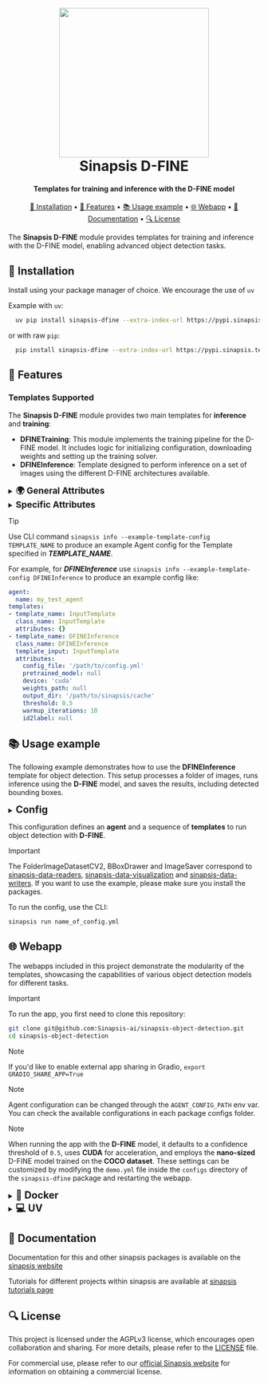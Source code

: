 <h1 align="center">
<br>
<a href="https://sinapsis.tech/">
  <img
    src="https://github.com/Sinapsis-AI/brand-resources/blob/main/sinapsis_logo/4x/logo.png?raw=true"
    alt="" width="300">
</a><br>
Sinapsis D-FINE
<br>
</h1>

<h4 align="center">Templates for training and inference with the D-FINE model</h4>

<p align="center">
<a href="#installation">🐍  Installation</a> •
<a href="#features"> 🚀 Features</a> •
<a href="#example"> 📚 Usage example</a> •
<a href="#webapp"> 🌐 Webapp</a> •
<a href="#documentation">📙 Documentation</a> •
<a href="#license"> 🔍 License </a>
</p>

The **Sinapsis D-FINE** module provides templates for training and inference with the D-FINE model, enabling advanced object detection tasks.

<h2 id="installation"> 🐍  Installation </h2>

Install using your package manager of choice. We encourage the use of <code>uv</code>

Example with <code>uv</code>:

```bash
  uv pip install sinapsis-dfine --extra-index-url https://pypi.sinapsis.tech
```
 or with raw <code>pip</code>:
```bash
  pip install sinapsis-dfine --extra-index-url https://pypi.sinapsis.tech
```



<h2 id="features">🚀 Features</h2>

<h3>Templates Supported</h3>

The **Sinapsis D-FINE** module provides two main templates for **inference** and **training**:

- **DFINETraining**: This module implements the training pipeline for the D-FINE model. It includes logic for initializing configuration, downloading weights and setting up the training solver.
- **DFINEInference**: Template designed to perform inference on a set of images using the different D-FINE architectures available.

<details>
<summary><strong><span style="font-size: 1.25em;">🌍 General Attributes</span></strong></summary>

Both templates share the following attributes:
- **`config_file` (str, required)**: Path to the model configuration file. Refer to the [original repo](https://github.com/Peterande/D-FINE) for detailed instructions on using, creating and customizing these configuration files.
- **`pretrained_model` (dict | None, optional)**: Specifies the **size** and **variant** of the pretrained model.
- **`device` (Literal["cpu", "cuda"], required)**: Defines whether to run inference on **CPU** or **CUDA**.
- **`weights_path` (str | None, optional)**: Path to a custom weights file, if provided. Defaults to `None`.
- **`output_dir` (str, optional)**: Directory where downloaded weights will be stored. Defaults to **SINAPSIS_CACHE_DIR**.

</details>
<details>
<summary><strong><span style="font-size: 1.25em;">Specific Attributes</span></strong></summary>

There are some attributes specific to the templates used:
- `DFINEInference` has four additional attributes:
    - **`threshold` (float, required)**: Confidence score threshold for filtering detections.
    - **`batch_inference` (bool, optional)**: Whether to perform batch inference. Defaults to `False`.
    - **`warmup_iterations` (int, optional)**: Number of warm-up iterations to optimize model performance. Defaults to `10`.
    - **`id2label` (dict[int, str] | None, optional)**: Mapping of class indices to label strings. Required if using custom weights. Defaults to `None`.
- `DFINETraining` has five additional attributes:
    - **`training_mode` (Literal["scratch", "tune"], required)**: `"scratch"` trains the model from scratch, while `"tune"` is meant to be used to fine-tune the model with provided or downloaded weights.
    - **`seed` (int | None, optional)**: Random seed for reproducibility. Defaults to `None`.
    - **`use_amp` (bool, optional)**: Enables Automatic Mixed Precision (AMP) for improved performance. Defaults to `False`.
    - **`print_rank` (int, optional)**: Rank of the process for logging in distributed training. Defaults to `0`.
    - **`print_method` (Literal["builtin", "rich"], optional)**: Defines the logging method while training. Defaults to `"builtin"`.

</details>

> [!TIP]
> Use CLI command ```sinapsis info --example-template-config TEMPLATE_NAME``` to produce an example Agent config for the Template specified in ***TEMPLATE_NAME***.

For example, for ***DFINEInference*** use ```sinapsis info --example-template-config DFINEInference``` to produce an example config like:

```yaml
agent:
  name: my_test_agent
templates:
- template_name: InputTemplate
  class_name: InputTemplate
  attributes: {}
- template_name: DFINEInference
  class_name: DFINEInference
  template_input: InputTemplate
  attributes:
    config_file: '/path/to/config.yml'
    pretrained_model: null
    device: 'cuda'
    weights_path: null
    output_dir: '/path/to/sinapsis/cache'
    threshold: 0.5
    warmup_iterations: 10
    id2label: null
```


<h2 id='example'>📚 Usage example</h2>

The following example demonstrates how to use the **DFINEInference** template for object detection. This setup processes a folder of images, runs inference using the **D-FINE** model, and saves the results, including detected bounding boxes.

<details>
<summary ><strong><span style="font-size: 1.4em;">Config</span></strong></summary>

```yaml
agent:
  name: dfine_inference
  description: "run inferences with D-FINE"

templates:
  - template_name: InputTemplate
    class_name: InputTemplate
    attributes: {}

  - template_name: FolderImageDatasetCV2
    class_name: FolderImageDatasetCV2
    template_input: InputTemplate
    attributes:
      data_dir: datasets/coco

  - template_name: DFINEInference
    class_name: DFINEInference
    template_input: FolderImageDatasetCV2
    attributes:
      threshold: 0.5
      config_file: artifacts/configs/dfine/dfine_hgnetv2_n_coco.yml
      device: cuda
      output_dir: ./artifacts/dfine_hgnetv2_n_coco
      pretrained_model:
        size: n
        variant: coco

  - template_name: BBoxDrawer
    class_name: BBoxDrawer
    template_input: DFINEInference
    attributes:
      overwrite: true
      randomized_color: false

  - template_name: ImageSaver
    class_name: ImageSaver
    template_input: BBoxDrawer
    attributes:
      root_dir: datasets
      save_dir: output
      extension: png
```
</details>

This configuration defines an **agent** and a sequence of **templates** to run object detection with **D-FINE**.

> [!IMPORTANT]
> The FolderImageDatasetCV2, BBoxDrawer and ImageSaver correspond to [sinapsis-data-readers](https://github.com/Sinapsis-AI/sinapsis-data-tools/tree/main/packages/sinapsis_data_readers), [sinapsis-data-visualization](https://github.com/Sinapsis-AI/sinapsis-data-tools/tree/main/packages/sinapsis_data_visualization) and [sinapsis-data-writers](https://github.com/Sinapsis-AI/sinapsis-data-tools/tree/main/packages/sinapsis_data_writers). If you want to use the example, please make sure you install the packages.
>

To run the config, use the CLI:
```bash
sinapsis run name_of_config.yml
```

<h2 id="webapp">🌐 Webapp</h2>

The webapps included in this project demonstrate the modularity of the templates, showcasing the capabilities of various object detection models for different tasks.

> [!IMPORTANT]
> To run the app, you first need to clone this repository:

```bash
git clone git@github.com:Sinapsis-ai/sinapsis-object-detection.git
cd sinapsis-object-detection
```

> [!NOTE]
> If you'd like to enable external app sharing in Gradio, `export GRADIO_SHARE_APP=True`

> [!NOTE]
> Agent configuration can be changed through the `AGENT_CONFIG_PATH` env var. You can check the available configurations in each package configs folder.

> [!NOTE]
> When running the app with the **D-FINE** model, it defaults to a confidence threshold of `0.5`, uses **CUDA** for acceleration, and employs the **nano-sized** D-FINE model trained on the **COCO dataset**. These settings can be customized by modifying the `demo.yml` file inside the `configs` directory of the `sinapsis-dfine` package and restarting the webapp.


<details>
<summary id="uv"><strong><span style="font-size: 1.4em;">🐳 Docker</span></strong></summary>

**IMPORTANT** This docker image depends on the sinapsis-nvidia:base image. Please refer to the official [sinapsis](https://github.com/Sinapsis-ai/sinapsis?tab=readme-ov-file#docker) instructions to Build with Docker.

1. **Build the sinapsis-object-detection image**:
```bash
docker compose -f docker/compose.yaml build
```
2. **Start the app container**:
```bash
docker compose -f docker/compose_apps.yaml up sinapsis-dfine-gradio -d
```

3. **Check the status**:
```bash
docker logs -f sinapsis-dfine-gradio
```

4. **The logs will display the URL to access the webapp, e.g.**:

```bash
Running on local URL:  http://127.0.0.1:7860
```

**NOTE**: The url can be different, check the output of logs.

5. **To stop the app**:
```bash
docker compose -f docker/compose_apps.yaml down
```

</details>


<details>
<summary id="uv"><strong><span style="font-size: 1.4em;">💻 UV</span></strong></summary>

To run the webapp using the <code>uv</code> package manager, follow these steps:

1. **Create the virtual environment and sync the dependencies**:
```bash
uv sync --frozen
```
2. **Install the sinapsis-object-detection package**:
```bash
uv pip install sinapsis-object-detection[all] --extra-index-url https://pypi.sinapsis.tech
```
3. **Run the webapp**:
```bash
uv run webapps/detection_demo.py
```

4. **The terminal will display the URL to access the webapp, e.g.**:

```bash
Running on local URL:  http://127.0.0.1:7860
```
**NOTE**: The url can be different, check the output of the terminal.

</details>



<h2 id="documentation">📙 Documentation</h2>

Documentation for this and other sinapsis packages is available on the [sinapsis website](https://docs.sinapsis.tech/docs)

Tutorials for different projects within sinapsis are available at [sinapsis tutorials page](https://docs.sinapsis.tech/tutorials)


<h2 id="license">🔍 License</h2>

This project is licensed under the AGPLv3 license, which encourages open collaboration and sharing. For more details, please refer to the [LICENSE](LICENSE) file.

For commercial use, please refer to our [official Sinapsis website](https://sinapsis.tech) for information on obtaining a commercial license.
